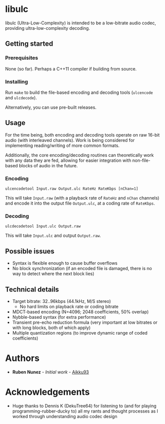 # libulc
libulc (Ultra-Low-Complexity) is intended to be a low-bitrate audio codec, providing ultra-low-complexity decoding.

## Getting started

### Prerequisites
None (so far). Perhaps a C++11 compiler if building from source.

### Installing
Run ```make``` to build the file-based encoding and decoding tools (```ulcencode``` and ```ulcdecode```).

Alternatively, you can use pre-built releases.

## Usage
For the time being, both encoding and decoding tools operate on raw 16-bit audio (with interleaved channels).
Work is being considered for implementing reading/writing of more common formats.

Additionally, the core encoding/decoding routines can theoretically work with any data they are fed, allowing for easier integration with non-file-based blocks of audio in the future.

### Encoding
```ulcencodetool Input.raw Output.ulc RateHz RateKbps [nChan=1]```

This will take ```Input.raw``` (with a playback rate of ```RateHz``` and ```nChan``` channels) and encode it into the output file ```Output.ulc```, at a coding rate of ```RateKbps```.

### Decoding
```ulcdecodetool Input.ulc Output.raw```

This will take ```Input.ulc``` and output ```Output.raw```.

## Possible issues
* Syntax is flexible enough to cause buffer overflows
* No block synchronization (if an encoded file is damaged, there is no way to detect where the next block lies)

## Technical details
* Target bitrate: 32..96kbps (44.1kHz, M/S stereo)
    * No hard limits on playback rate or coding bitrate
* MDCT-based encoding (N=4096; 2048 coefficients, 50% overlap)
* Nybble-based syntax (for extra performance)
* Transient pre-echo reduction formula (very important at low bitrates or with long blocks, both of which apply)
* Multiple quantization regions (to improve dynamic range of coded coefficients)

# Authors
* **Ruben Nunez** - *Initial work* - [Aikku93](https://github.com/Aikku93)

# Acknowledgements
* Huge thanks to Dennis K (DekuTree64) for listening to (and for playing programming-rubber-ducky to) all my rants and thought processes as I worked through understanding audio codec design
